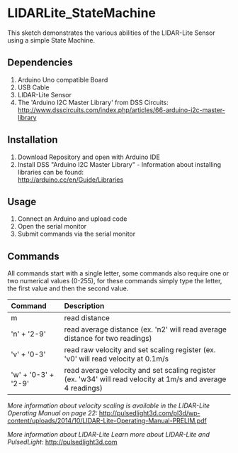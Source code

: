 LIDARLite_StateMachine
========================================

This sketch demonstrates the various abilities of the 
LIDAR-Lite Sensor using a simple State Machine. 


## Dependencies
1. Arduino Uno compatible Board
2. USB Cable
3. LIDAR-Lite Sensor
4. The 'Arduino I2C Master Library' from DSS Circuits: http://www.dsscircuits.com/index.php/articles/66-arduino-i2c-master-library

## Installation
1. Download Repository and open with Arduino IDE
2. Install DSS "Arduino I2C Master Library" - Information about installing libraries can be found:  
http://arduino.cc/en/Guide/Libraries

## Usage

1. Connect an Arduino and upload code
2. Open the serial monitor
3. Submit commands via the serial monitor

## Commands
All commands start with a single letter, some commands also require one or two numerical values (0-255), for these commands simply type the letter, the first value and then the second value. 

Command|Description
:---|:---
m | read distance
'n' + '2-9' | read average distance (ex. 'n2' will read average distance for two readings)
'v' + '0-3' | read raw velocity and set scaling register (ex. 'v0' will read velocity at 0.1m/s
'w' + '0-3' + '2-9'  | read average velocity and set scaling register (ex. 'w34' will read velocity at 1m/s and average 4 readings)

*More information about velocity scaling is available in the LIDAR-Lite Operating
Manual on page 22:*
http://pulsedlight3d.com/pl3d/wp-content/uploads/2014/10/LIDAR-Lite-Operating-Manual-PRELIM.pdf

*More information about LIDAR-Lite
Learn more about LIDAR-Lite and PulsedLight:*
http://pulsedlight3d.com
